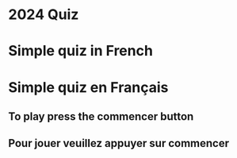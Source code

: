 # 2024 Quiz

# Simple quiz in French

# Simple quiz en Français

## To play press the commencer button
## Pour jouer veuillez appuyer sur commencer